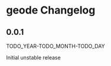 # geode Changelog

<!-- markdownlint-disable no-trailing-punctuation -->

## 0.0.1

TODO_YEAR-TODO_MONTH-TODO_DAY

Initial unstable release
